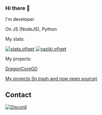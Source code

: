 ### Hi there 👋

I'm developer

On JS (NodeJS), Python

My stats:

[![stata.ofiget](https://github-readme-stats.vercel.app/api?username=DragonFire1230&show_icons=true&theme=dark)]()
[![yaziki.ofiget](https://github-readme-stats.vercel.app/api/top-langs/?username=DragonFire1230&show_icons=true&theme=dark)]()

My projects:

[DragonCoreGD](https://github.com/DragonFire1230/DragonCoreGD)

[My projects (In trash and now open source)](https://github.com/DragonFire1230/dragonfire-source-code-archive)

## Contact

[![Discord](https://discord.com/assets/145dc557845548a36a82337912ca3ac5.svg)](https://discord.com/users/982395358841827379)

<!---
[![Telegram](Logo.svg)](https://t.me/dragonfire0159)
-->
